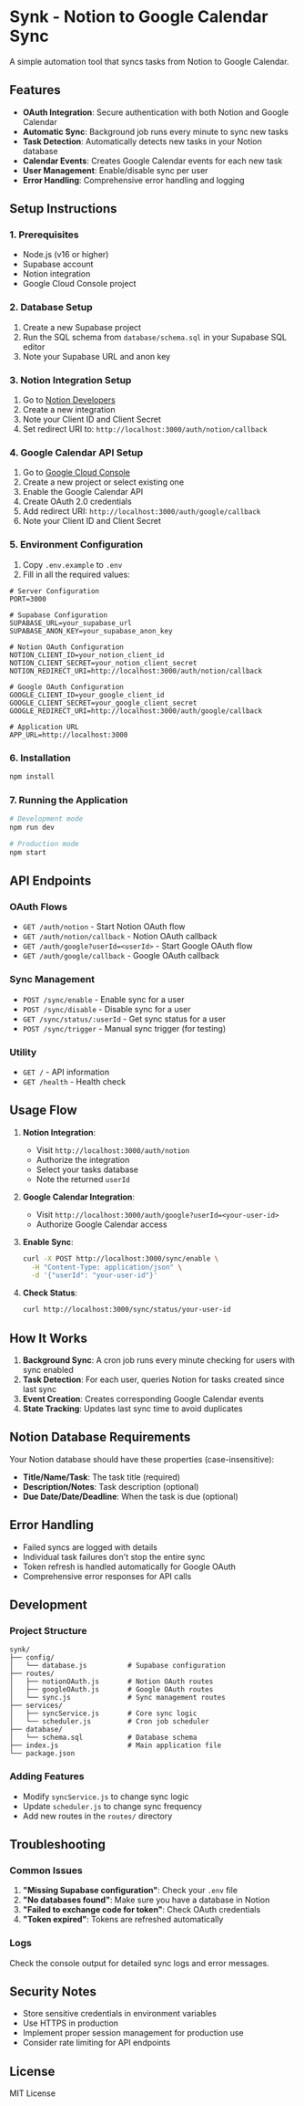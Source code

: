 # Synk - Notion to Google Calendar Sync

A simple automation tool that syncs tasks from Notion to Google Calendar.

## Features

- **OAuth Integration**: Secure authentication with both Notion and Google Calendar
- **Automatic Sync**: Background job runs every minute to sync new tasks
- **Task Detection**: Automatically detects new tasks in your Notion database
- **Calendar Events**: Creates Google Calendar events for each new task
- **User Management**: Enable/disable sync per user
- **Error Handling**: Comprehensive error handling and logging

## Setup Instructions

### 1. Prerequisites

- Node.js (v16 or higher)
- Supabase account
- Notion integration
- Google Cloud Console project

### 2. Database Setup

1. Create a new Supabase project
2. Run the SQL schema from `database/schema.sql` in your Supabase SQL editor
3. Note your Supabase URL and anon key

### 3. Notion Integration Setup

1. Go to [Notion Developers](https://developers.notion.com/)
2. Create a new integration
3. Note your Client ID and Client Secret
4. Set redirect URI to: `http://localhost:3000/auth/notion/callback`

### 4. Google Calendar API Setup

1. Go to [Google Cloud Console](https://console.cloud.google.com/)
2. Create a new project or select existing one
3. Enable the Google Calendar API
4. Create OAuth 2.0 credentials
5. Add redirect URI: `http://localhost:3000/auth/google/callback`
6. Note your Client ID and Client Secret

### 5. Environment Configuration

1. Copy `.env.example` to `.env`
2. Fill in all the required values:

```env
# Server Configuration
PORT=3000

# Supabase Configuration
SUPABASE_URL=your_supabase_url
SUPABASE_ANON_KEY=your_supabase_anon_key

# Notion OAuth Configuration
NOTION_CLIENT_ID=your_notion_client_id
NOTION_CLIENT_SECRET=your_notion_client_secret
NOTION_REDIRECT_URI=http://localhost:3000/auth/notion/callback

# Google OAuth Configuration
GOOGLE_CLIENT_ID=your_google_client_id
GOOGLE_CLIENT_SECRET=your_google_client_secret
GOOGLE_REDIRECT_URI=http://localhost:3000/auth/google/callback

# Application URL
APP_URL=http://localhost:3000
```

### 6. Installation

```bash
npm install
```

### 7. Running the Application

```bash
# Development mode
npm run dev

# Production mode
npm start
```

## API Endpoints

### OAuth Flows

- `GET /auth/notion` - Start Notion OAuth flow
- `GET /auth/notion/callback` - Notion OAuth callback
- `GET /auth/google?userId=<userId>` - Start Google OAuth flow
- `GET /auth/google/callback` - Google OAuth callback

### Sync Management

- `POST /sync/enable` - Enable sync for a user
- `POST /sync/disable` - Disable sync for a user
- `GET /sync/status/:userId` - Get sync status for a user
- `POST /sync/trigger` - Manual sync trigger (for testing)

### Utility

- `GET /` - API information
- `GET /health` - Health check

## Usage Flow

1. **Notion Integration**:
   - Visit `http://localhost:3000/auth/notion`
   - Authorize the integration
   - Select your tasks database
   - Note the returned `userId`

2. **Google Calendar Integration**:
   - Visit `http://localhost:3000/auth/google?userId=<your-user-id>`
   - Authorize Google Calendar access

3. **Enable Sync**:
   ```bash
   curl -X POST http://localhost:3000/sync/enable \
     -H "Content-Type: application/json" \
     -d '{"userId": "your-user-id"}'
   ```

4. **Check Status**:
   ```bash
   curl http://localhost:3000/sync/status/your-user-id
   ```

## How It Works

1. **Background Sync**: A cron job runs every minute checking for users with sync enabled
2. **Task Detection**: For each user, queries Notion for tasks created since last sync
3. **Event Creation**: Creates corresponding Google Calendar events
4. **State Tracking**: Updates last sync time to avoid duplicates

## Notion Database Requirements

Your Notion database should have these properties (case-insensitive):
- **Title/Name/Task**: The task title (required)
- **Description/Notes**: Task description (optional)
- **Due Date/Date/Deadline**: When the task is due (optional)

## Error Handling

- Failed syncs are logged with details
- Individual task failures don't stop the entire sync
- Token refresh is handled automatically for Google OAuth
- Comprehensive error responses for API calls

## Development

### Project Structure

```
synk/
├── config/
│   └── database.js          # Supabase configuration
├── routes/
│   ├── notionOAuth.js       # Notion OAuth routes
│   ├── googleOAuth.js       # Google OAuth routes
│   └── sync.js              # Sync management routes
├── services/
│   ├── syncService.js       # Core sync logic
│   └── scheduler.js         # Cron job scheduler
├── database/
│   └── schema.sql           # Database schema
├── index.js                 # Main application file
└── package.json
```

### Adding Features

- Modify `syncService.js` to change sync logic
- Update `scheduler.js` to change sync frequency
- Add new routes in the `routes/` directory

## Troubleshooting

### Common Issues

1. **"Missing Supabase configuration"**: Check your `.env` file
2. **"No databases found"**: Make sure you have a database in Notion
3. **"Failed to exchange code for token"**: Check OAuth credentials
4. **"Token expired"**: Tokens are refreshed automatically

### Logs

Check the console output for detailed sync logs and error messages.

## Security Notes

- Store sensitive credentials in environment variables
- Use HTTPS in production
- Implement proper session management for production use
- Consider rate limiting for API endpoints

## License

MIT License
